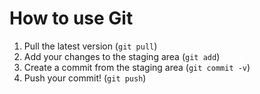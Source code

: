 # How to use Git
1. Pull the latest version (`git pull`)
2. Add your changes to the staging area (`git add`)
3. Create a commit from the staging area (`git commit -v`)
4. Push your commit! (`git push`)
